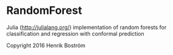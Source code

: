 # RandomForest
Julia (http://julialang.org/) implementation of random forests for classification and regression with conformal prediction

Copyright 2016 Henrik Boström

